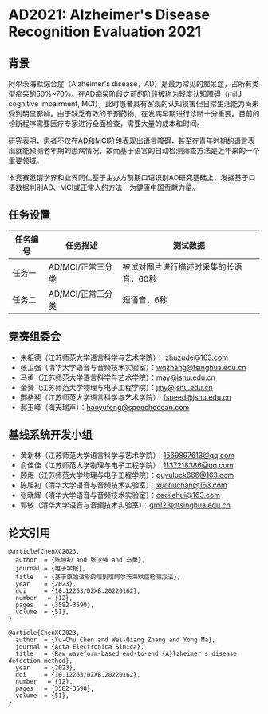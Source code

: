 # AD2021: Alzheimer's Disease Recognition Evaluation 2021

## 背景
阿尔茨海默综合症（Alzheimer's disease，AD）是最为常见的痴呆症，占所有类型痴呆的50%~70%。在AD痴呆阶段之前的阶段被称为轻度认知障碍（mild cognitive impairment, MCI），此时患者具有客观的认知损害但日常生活能力尚未受到明显影响。由于缺乏有效的干预药物，在发病早期进行诊断十分重要。目前的诊断程序需要医疗专家进行全面检查，需要大量的成本和时间。

研究表明，患者不仅在AD和MCI阶段表现出语言障碍，甚至在青年时期的语言表现就能预测老年期的患病情况，故而基于语言的自动检测筛查方法是近年来的一个重要领域。

本竞赛邀请学界和业界同仁基于主办方前期口语识别AD研究基础上，发掘基于口语数据判别AD、MCI或正常人的方法，为健康中国贡献力量。

## 任务设置
| 任务编号 | 任务描述                          | 测试数据 |
| -------- | --------------------------------- | ------------ |
| 任务一   | AD/MCI/正常三分类 | 被试对图片进行描述时采集的长语音，60秒         |
| 任务二   | AD/MCI/正常三分类         | 短语音，6秒          |

## 竞赛组委会
- 朱祖德（江苏师范大学语言科学与艺术学院）： zhuzude@163.com
- 张卫强（清华大学语音与音频技术实验室）：wqzhang@tsinghua.edu.cn
- 马勇（江苏师范大学语言科学与艺术学院）：may@jsnu.edu.cn
- 金赟（江苏师范大学物理与电子工程学院）：jiny@jsnu.edu.cn
- 酆格斐（江苏师范大学语言科学与艺术学院）：fspeed@jsnu.edu.cn
- 郝玉峰（海天瑞声）：haoyufeng@speechocean.com

## 基线系统开发小组

- 黄新林（江苏师范大学语言科学与艺术学院）：1569897613@qq.com
- 俞佳佳（江苏师范大学物理与电子工程学院）：1137218386@qq.com
- 顾煜（江苏师范大学物理与电子工程学院）：guyuluck666@163.com
- 陈旭初（清华大学语音与音频技术实验室）：xuchuchan@163.com
- 张晓辉（清华大学语音与音频技术实验室）：cecilehui@163.com
- 郭敏（清华大学语音与音频技术实验室）：gm123@tsinghua.edu.cn

## 论文引用

````{verbatim}
@article{ChenXC2023,
  author  = {陈旭初 and 张卫强 and 马勇},
  journal = {电子学报},
  title   = {基于原始波形的端到端阿尔茨海默症检测方法},
  year    = {2023},
  doi     = {10.12263/DZXB.20220162},
  number   = {12},
  pages   = {3582-3590},
  volume  = {51},
}

@article{ChenXC2023,
  author  = {Xu-Chu Chen and Wei-Qiang Zhang and Yong Ma},
  journal = {Acta Electronica Sinica},
  title   = {Raw waveform-based end-to-end {A}lzheimer's disease detection method},
  year    = {2023},
  doi     = {10.12263/DZXB.20220162},
  number   = {12},
  pages   = {3582-3590},
  volume  = {51},
}
````
